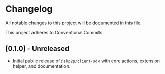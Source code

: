 # Changelog

All notable changes to this project will be documented in this file.

This project adheres to Conventional Commits.

## [0.1.0] - Unreleased
- Initial public release of `@zkp2p/client-sdk` with core actions, extension helper, and documentation.

